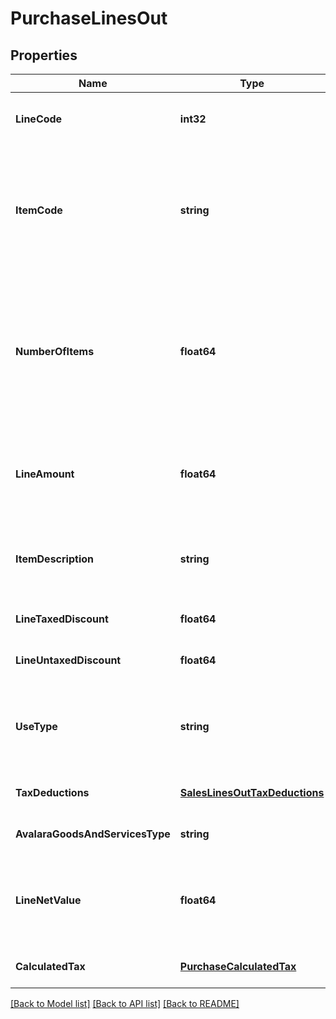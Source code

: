 # PurchaseLinesOut

## Properties
Name | Type | Description | Notes
------------ | ------------- | ------------- | -------------
**LineCode** | **int32** | This string is a unique identifier for this line in the transaction | [optional] [default to null]
**ItemCode** | **string** | This string is a code maintained by the client application to uniquely identify a product or service. It will likely be a SKU and is required for SST states. | [default to null]
**NumberOfItems** | **float64** | This decimal captures the number of individual items or units represented by this line. Digits after the decimal point are optional. This should always be positive. Quantity, default 1 | [optional] [default to 1.0]
**LineAmount** | **float64** | This decimal captures the total cost of this line. In its simplest form lineAmount &#x3D; (item price * numberOfItems). | [optional] [default to null]
**ItemDescription** | **string** | This string captures the description of the item represented by this line, will be used LC 116 | [optional] [default to null]
**LineTaxedDiscount** | **float64** | Conditional discount | [optional] [default to null]
**LineUntaxedDiscount** | **float64** | Unconditional discount | [optional] [default to null]
**UseType** | **string** | Type of entity use associated with this line - &#39;resale&#39; - &#39;production&#39; - &#39;use or consumption&#39; - &#39;fixed assets&#39;  | [optional] [default to null]
**TaxDeductions** | [**SalesLinesOutTaxDeductions**](SalesLinesOut_taxDeductions.md) |  | [optional] [default to null]
**AvalaraGoodsAndServicesType** | **string** | AGAST CODE for itemCode | [optional] [default to null]
**LineNetValue** | **float64** | This decimal captures the value of lineAmount - lineTaxedDiscount - sum of withholding. | [optional] [default to null]
**CalculatedTax** | [**PurchaseCalculatedTax**](PurchaseCalculatedTax.md) |  | [optional] [default to null]

[[Back to Model list]](../README.md#documentation-for-models) [[Back to API list]](../README.md#documentation-for-api-endpoints) [[Back to README]](../README.md)


